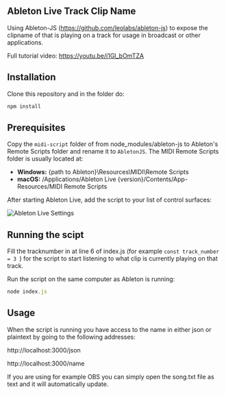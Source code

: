 ## Ableton Live Track Clip Name

Using Ableton-JS (https://github.com/leolabs/ableton-js) to expose the clipname of that is playing on a track for usage in broadcast or other applications. 

Full tutorial video: https://youtu.be/i1Gl_bOmTZA

## Installation
Clone this repository and in the folder do:

```typescript
npm install
```

## Prerequisites

Copy the `midi-script` folder of from node_modules/ableton-js to
Ableton's Remote Scripts folder and rename it to `AbletonJS`. The MIDI Remote Scripts folder is
usually located at:

- **Windows:** {path to Ableton}\Resources\MIDI\Remote Scripts
- **macOS:** /Applications/Ableton Live {version}/Contents/App-Resources/MIDI
  Remote Scripts

After starting Ableton Live, add the script to your list of control surfaces:

![Ableton Live Settings](https://i.imgur.com/a34zJca.png)

## Running the scipt

Fill the tracknumber in at line 6 of index.js (for example ```const track_number = 3 ```) for the script to start listening to what clip is currently playing on that track.

Run the script on the same computer as Ableton is running:

```typescript
node index.js
```

## Usage

When the script is running you have access to the name in either json or plaintext by going to the following addresses:

http://localhost:3000/json

http://localhost:3000/name

If you are using for example OBS you can simply open the song.txt file as text and it will automatically update. 
